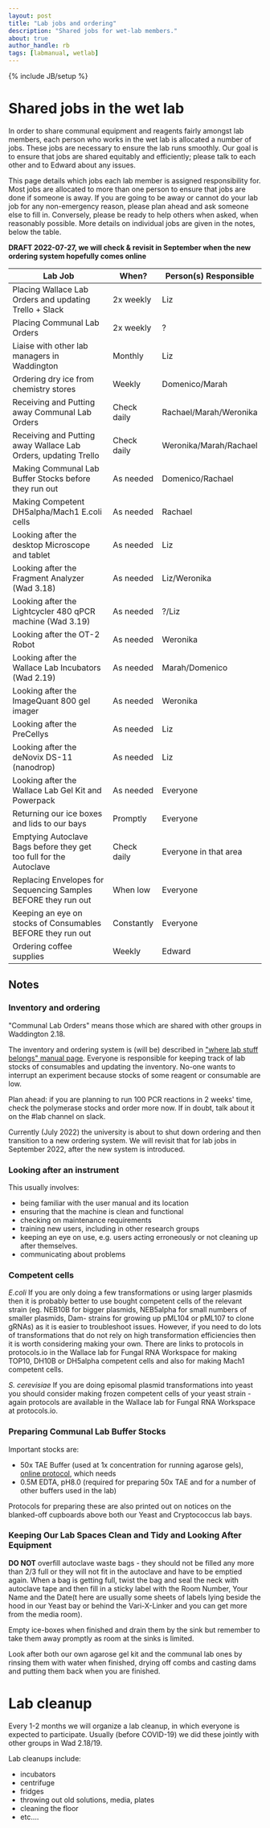 ```yaml
---
layout: post
title: "Lab jobs and ordering"
description: "Shared jobs for wet-lab members."
about: true
author_handle: rb
tags: [labmanual, wetlab]
---
```

{% include JB/setup %}

# Shared jobs in the wet lab

In order to share communal equipment and reagents fairly amongst lab members, each person who works in the wet lab is allocated a number of jobs.
These jobs are necessary to ensure the lab runs smoothly.
Our goal is to ensure that jobs are shared equitably and efficiently; please talk to each other and to Edward about any issues.

This page details which jobs each lab member is assigned responsibility for. 
Most jobs are allocated to more than one person to ensure that jobs are done if someone is away.
If you are going to be away or cannot do your lab job for any non-emergency reason, please plan ahead and ask someone else to fill in.
Conversely, please be ready to help others when asked, when reasonably possible.
More details on individual jobs are given in the notes, below the table.

**DRAFT 2022-07-27, we will check & revisit in September when the new ordering system hopefully comes online**

| Lab Job                                                              | When?       | Person(s) Responsible  |
| -------------------------------------------------------------------- | ----------- | ---------------------- |
| Placing Wallace Lab Orders and updating Trello + Slack               | 2x weekly   | Liz                    |
| Placing Communal Lab Orders                                          | 2x weekly   | ?                      |
| Liaise with other lab managers in Waddington                         | Monthly     | Liz                    |
| Ordering dry ice from chemistry stores                               | Weekly      | Domenico/Marah         |
| Receiving and Putting away Communal Lab Orders                       | Check daily | Rachael/Marah/Weronika |
| Receiving and Putting away Wallace Lab Orders, updating Trello       | Check daily | Weronika/Marah/Rachael |
| Making Communal Lab Buffer Stocks before they run out                | As needed   | Domenico/Rachael       |
| Making Competent DH5alpha/Mach1 E.coli cells                         | As needed   | Rachael                |
| Looking after the desktop Microscope and tablet                      | As needed   | Liz                    |
| Looking after the Fragment Analyzer (Wad 3.18)                       | As needed   | Liz/Weronika           |
| Looking after the Lightcycler 480 qPCR machine (Wad 3.19)            | As needed   | ?/Liz                  |
| Looking after the OT-2 Robot                                         | As needed   | Weronika               |
| Looking after the Wallace Lab Incubators (Wad 2.19)                  | As needed   | Marah/Domenico         |
| Looking after the ImageQuant 800 gel imager                          | As needed   | Weronika               |
| Looking after the PreCellys                                          | As needed   | Liz                    |
| Looking after the deNovix DS-11 (nanodrop)                           | As needed   | Liz                    |
| Looking after the Wallace Lab Gel Kit and Powerpack                  | As needed   | Everyone               |
| Returning our ice boxes and lids to our bays                         | Promptly    | Everyone               |
| Emptying Autoclave Bags before they get too full for the Autoclave   | Check daily | Everyone in that area  |
| Replacing Envelopes for Sequencing Samples BEFORE they run out       | When low    | Everyone               |
| Keeping an eye on stocks of Consumables BEFORE they run out          | Constantly  | Everyone               |
| Ordering coffee supplies                                             | Weekly      | Edward                 |


## Notes

### Inventory and ordering

"Communal Lab Orders" means those which are shared with other groups in Waddington 2.18.

The inventory and ordering system is (will be) described in ["where lab stuff belongs" manual page](where-lab-stuff-belongs).
Everyone is responsible for keeping track of lab stocks of consumables and updating the inventory.
No-one wants to interrupt an experiment because stocks of some reagent or consumable are low.

Plan ahead: if you are planning to run 100 PCR reactions in 2 weeks' time, check the polymerase stocks and order more now.
If in doubt, talk about it on the #lab channel on slack.

Currently (July 2022) the university is about to shut down ordering and then transition to a new ordering system.
We will revisit that for lab jobs in September 2022, after the new system is introduced.


### Looking after an instrument 

This usually involves:

* being familiar with the user manual and its location
* ensuring that the machine is clean and functional
* checking on maintenance requirements
* training new users, including in other research groups
* keeping an eye on use, e.g. users acting erroneously or not cleaning up after themselves. 
* communicating about problems

### Competent cells 

*E.coli*
If you are only doing a few transformations or using larger plasmids then it is probably better to use bought competent cells of the relevant strain (eg. NEB10B for bigger plasmids, NEB5alpha for small numbers of smaller plasmids, Dam- strains for growing up pML104 or pML107 to clone gRNAs) as it is easier to troubleshoot issues. However, if you need to do lots of transformations that do not rely on  high transformation efficiencies then it is worth considering making your own. There are links to protocols in protocols.io in the Wallace lab for Fungal RNA Workspace for making TOP10, DH10B or DH5alpha competent cells and also for making Mach1 competent cells.

*S. cerevisiae*
If you are doing episomal plasmid transformations into yeast you should consider making frozen competent cells of your yeast strain - again protocols are available in the Wallace lab for Fungal RNA Workspace at protocols.io.

### Preparing Communal Lab Buffer Stocks

Important stocks are:

* 50x TAE Buffer (used at 1x concentration for running agarose gels), [online protocol](https://doi.org/10.17504/protocols.io.gtvbwn6), which needs
* 0.5M EDTA, pH8.0 (required for preparing 50x TAE and for a number of other buffers used in the lab)


Protocols for preparing these are also printed out on notices on the blanked-off cupboards above both our Yeast and Cryptococcus lab bays.


### Keeping Our Lab Spaces Clean and Tidy and Looking After Equipment

**DO NOT** overfill autoclave waste bags - they should not be filled any more than 2/3 full or they will not fit in the autoclave and have to be emptied again. When a bag is getting full, twist the bag and seal the neck with autoclave tape and then fill in a sticky label with the Room Number, Your Name and the Date(t here are usually some sheets of labels lying beside the hood in our Yeast bay or behind the Vari-X-Linker and you can get more from the media room). 

Empty ice-boxes when finished and drain them by the sink but remember to take them away promptly as room at the sinks is limited.

Look after both our own agarose gel kit and the communal lab ones by rinsing them with water when finished, drying off combs and casting dams and putting them back when you are finished.

# Lab cleanup

Every 1-2 months we will organize a lab cleanup, in which everyone is expected to participate.
Usually (before COVID-19) we did these jointly with other groups in Wad 2.18/19.

Lab cleanups include:

* incubators
* centrifuge
* fridges
* throwing out old solutions, media, plates
* cleaning the floor
* etc....

